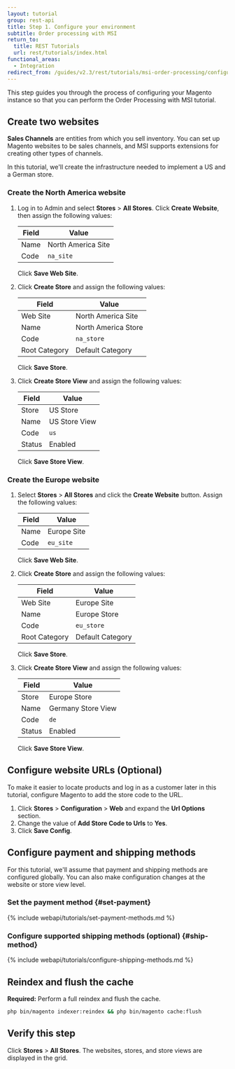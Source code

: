 ```yaml
---
layout: tutorial
group: rest-api
title: Step 1. Configure your environment
subtitle: Order processing with MSI
return_to:
  title: REST Tutorials
  url: rest/tutorials/index.html
functional_areas:
  - Integration
redirect_from: /guides/v2.3/rest/tutorials/msi-order-processing/configure-environment.html
---
```


This step guides you through the process of configuring your Magento instance so that you can perform the Order Processing with MSI tutorial.

## Create two websites

**Sales Channels** are entities from which you sell inventory. You can set up Magento websites to be sales channels, and MSI supports extensions for creating other types of channels.

In this tutorial, we'll create the infrastructure needed to implement a US and a German store.

### Create the North America website

1. Log in to Admin and select **Stores** > **All Stores**. Click **Create Website**, then assign the following values:

   | Field | Value              |
   | ----- | ------------------ |
   | Name  | North America Site |
   | Code  | `na_site`          |

   Click **Save Web Site**.

2. Click **Create Store** and assign the following values:

   | Field         | Value               |
   | ------------- | ------------------- |
   | Web Site      | North America Site  |
   | Name          | North America Store |
   | Code          | `na_store`          |
   | Root Category | Default Category    |

   Click **Save Store**.

3. Click **Create Store View** and assign the following values:

   | Field  | Value         |
   | ------ | ------------- |
   | Store  | US Store      |
   | Name   | US Store View |
   | Code   | `us`          |
   | Status | Enabled       |

   Click **Save Store View**.

### Create the Europe website

1. Select **Stores** > **All Stores** and click the **Create Website** button. Assign the following values:

   | Field | Value       |
   | ----- | ----------- |
   | Name  | Europe Site |
   | Code  | `eu_site`   |

   Click **Save Web Site**.

2. Click **Create Store** and assign the following values:

   | Field         | Value            |
   | ------------- | ---------------- |
   | Web Site      | Europe Site      |
   | Name          | Europe Store     |
   | Code          | `eu_store`       |
   | Root Category | Default Category |

   Click **Save Store**.

3. Click **Create Store View** and assign the following values:

   | Field  | Value              |
   | ------ | ------------------ |
   | Store  | Europe Store       |
   | Name   | Germany Store View |
   | Code   | `de`               |
   | Status | Enabled            |

   Click **Save Store View**.

## Configure website URLs (Optional)

To make it easier to locate products and log in as a customer later in this tutorial, configure Magento to add the store code to the URL.

1. Click **Stores** > **Configuration** > **Web** and expand the **Url Options** section.
2. Change the value of **Add Store Code to Urls** to **Yes**.
3. Click **Save Config**.

## Configure payment and shipping methods

For this tutorial, we'll assume that payment and shipping methods are configured globally. You can also make configuration changes at the website or store view level.

### Set the payment method {#set-payment}

{% include webapi/tutorials/set-payment-methods.md %}

### Configure supported shipping methods (optional) {#ship-method}

{% include webapi/tutorials/configure-shipping-methods.md %}

## Reindex and flush the cache

**Required:** Perform a full reindex and flush the cache.

```bash
php bin/magento indexer:reindex && php bin/magento cache:flush
```

## Verify this step

Click **Stores** > **All Stores**. The websites, stores, and store views are displayed in the grid.


